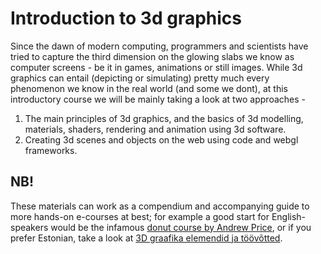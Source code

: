 # Introduction to 3d graphics

Since the dawn of modern computing, programmers and scientists have tried to capture the third dimension on the glowing slabs we know as computer screens - be it in games, animations or still images. While 3d graphics can entail (depicting or simulating) pretty much every phenomenon we know in the real world (and some we dont), at this introductory course we will be mainly taking a look at two approaches - 
1. The main principles of 3d graphics, and the basics of 3d modelling, materials, shaders, rendering and animation using 3d software. 
2. Creating 3d scenes and objects on the web using code and webgl frameworks.

## NB!

These materials can work as a compendium and accompanying guide to more hands-on e-courses at best; for example a good start for English-speakers would be the infamous [donut course by Andrew Price](https://www.youtube.com/watch?v=NyJWoyVx_XI&list=PLjEaoINr3zgEq0u2MzVgAaHEBt--xLB6U), or if you prefer Estonian, take a look at [3D graafika elemendid ja töövõtted](https://kuressaareametikool.github.io/k203-courses/3d).

